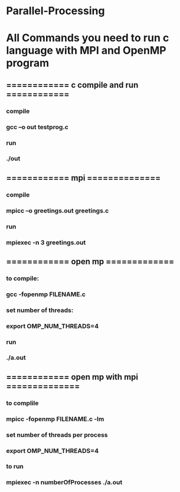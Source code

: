 # Parallel-Processing
# All Commands you need to run c language with MPI and OpenMP program 

## ============ c compile and run ============
### compile
### gcc –o out testprog.c

### run
### ./out

## ============ mpi ==============
### compile
### mpicc –o greetings.out greetings.c
### run
### mpiexec -n 3 greetings.out

## ============ open mp =============
### to compile:
### gcc -fopenmp FILENAME.c

### set number of threads:
### export OMP_NUM_THREADS=4

### run
### ./a.out 

## ============ open mp with mpi ==============
### to complile
### mpicc -fopenmp FILENAME.c -lm

### set number of threads per process
### export OMP_NUM_THREADS=4

### to run
### mpiexec -n numberOfProcesses ./a.out 
